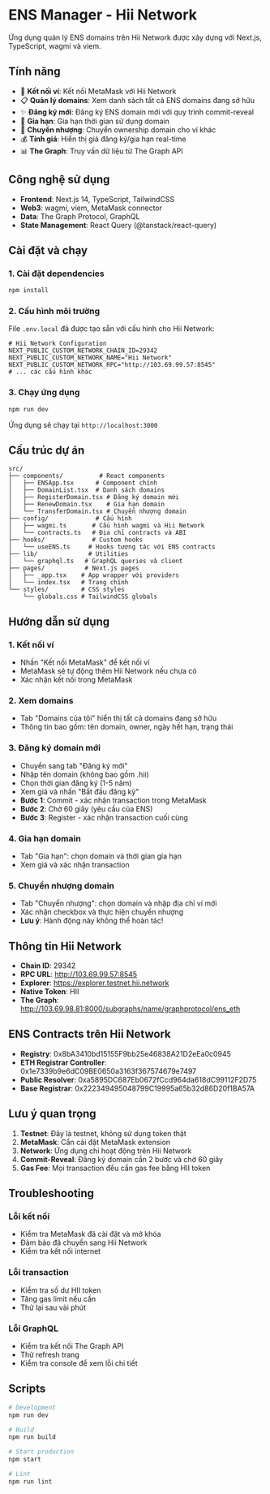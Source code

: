 # ENS Manager - Hii Network

Ứng dụng quản lý ENS domains trên Hii Network được xây dựng với Next.js, TypeScript, wagmi và viem.

## Tính năng

- 🔗 **Kết nối ví**: Kết nối MetaMask với Hii Network
- 📋 **Quản lý domains**: Xem danh sách tất cả ENS domains đang sở hữu
- ✨ **Đăng ký mới**: Đăng ký ENS domain mới với quy trình commit-reveal
- 🔄 **Gia hạn**: Gia hạn thời gian sử dụng domain
- 🔀 **Chuyển nhượng**: Chuyển ownership domain cho ví khác
- 💰 **Tính giá**: Hiển thị giá đăng ký/gia hạn real-time
- 📊 **The Graph**: Truy vấn dữ liệu từ The Graph API

## Công nghệ sử dụng

- **Frontend**: Next.js 14, TypeScript, TailwindCSS
- **Web3**: wagmi, viem, MetaMask connector
- **Data**: The Graph Protocol, GraphQL
- **State Management**: React Query (@tanstack/react-query)

## Cài đặt và chạy

### 1. Cài đặt dependencies

```bash
npm install
```

### 2. Cấu hình môi trường

File `.env.local` đã được tạo sẵn với cấu hình cho Hii Network:

```env
# Hii Network Configuration
NEXT_PUBLIC_CUSTOM_NETWORK_CHAIN_ID=29342
NEXT_PUBLIC_CUSTOM_NETWORK_NAME="Hii Network"
NEXT_PUBLIC_CUSTOM_NETWORK_RPC="http://103.69.99.57:8545"
# ... các cấu hình khác
```

### 3. Chạy ứng dụng

```bash
npm run dev
```

Ứng dụng sẽ chạy tại `http://localhost:3000`

## Cấu trúc dự án

```
src/
├── components/          # React components
│   ├── ENSApp.tsx      # Component chính
│   ├── DomainList.tsx  # Danh sách domains
│   ├── RegisterDomain.tsx # Đăng ký domain mới
│   ├── RenewDomain.tsx    # Gia hạn domain
│   └── TransferDomain.tsx # Chuyển nhượng domain
├── config/             # Cấu hình
│   ├── wagmi.ts       # Cấu hình wagmi và Hii Network
│   └── contracts.ts   # Địa chỉ contracts và ABI
├── hooks/             # Custom hooks
│   └── useENS.ts     # Hooks tương tác với ENS contracts
├── lib/              # Utilities
│   └── graphql.ts   # GraphQL queries và client
├── pages/           # Next.js pages
│   ├── _app.tsx    # App wrapper với providers
│   └── index.tsx   # Trang chính
└── styles/         # CSS styles
    └── globals.css # TailwindCSS globals
```

## Hướng dẫn sử dụng

### 1. Kết nối ví

- Nhấn "Kết nối MetaMask" để kết nối ví
- MetaMask sẽ tự động thêm Hii Network nếu chưa có
- Xác nhận kết nối trong MetaMask

### 2. Xem domains

- Tab "Domains của tôi" hiển thị tất cả domains đang sở hữu
- Thông tin bao gồm: tên domain, owner, ngày hết hạn, trạng thái

### 3. Đăng ký domain mới

- Chuyển sang tab "Đăng ký mới"
- Nhập tên domain (không bao gồm .hii)
- Chọn thời gian đăng ký (1-5 năm)
- Xem giá và nhấn "Bắt đầu đăng ký"
- **Bước 1**: Commit - xác nhận transaction trong MetaMask
- **Bước 2**: Chờ 60 giây (yêu cầu của ENS)
- **Bước 3**: Register - xác nhận transaction cuối cùng

### 4. Gia hạn domain

- Tab "Gia hạn": chọn domain và thời gian gia hạn
- Xem giá và xác nhận transaction

### 5. Chuyển nhượng domain

- Tab "Chuyển nhượng": chọn domain và nhập địa chỉ ví mới
- Xác nhận checkbox và thực hiện chuyển nhượng
- **Lưu ý**: Hành động này không thể hoàn tác!

## Thông tin Hii Network

- **Chain ID**: 29342
- **RPC URL**: http://103.69.99.57:8545
- **Explorer**: https://explorer.testnet.hii.network
- **Native Token**: HII
- **The Graph**: http://103.69.98.81:8000/subgraphs/name/graphprotocol/ens_eth

## ENS Contracts trên Hii Network

- **Registry**: 0x8bA3410bd15155F9bb25e46838A21D2eEa0c0945
- **ETH Registrar Controller**: 0x1e7339b9e6dC09BE0650a3163f367574679e7497
- **Public Resolver**: 0xa5895DC687Eb0672fCcd964da618dC99112F2D75
- **Base Registrar**: 0x222349495048799C19995a65b32d86D20f1BA57A

## Lưu ý quan trọng

1. **Testnet**: Đây là testnet, không sử dụng token thật
2. **MetaMask**: Cần cài đặt MetaMask extension
3. **Network**: Ứng dụng chỉ hoạt động trên Hii Network
4. **Commit-Reveal**: Đăng ký domain cần 2 bước và chờ 60 giây
5. **Gas Fee**: Mọi transaction đều cần gas fee bằng HII token

## Troubleshooting

### Lỗi kết nối
- Kiểm tra MetaMask đã cài đặt và mở khóa
- Đảm bảo đã chuyển sang Hii Network
- Kiểm tra kết nối internet

### Lỗi transaction
- Kiểm tra số dư HII token
- Tăng gas limit nếu cần
- Thử lại sau vài phút

### Lỗi GraphQL
- Kiểm tra kết nối The Graph API
- Thử refresh trang
- Kiểm tra console để xem lỗi chi tiết

## Scripts

```bash
# Development
npm run dev

# Build
npm run build

# Start production
npm start

# Lint
npm run lint
```